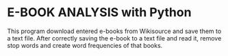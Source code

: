 # E-BOOK ANALYSIS with Python #
This program download entered e-books from Wikisource and save them to a text file. After correctly saving the e-book to a text file and read it, remove stop words and create word frequencies of that books.
